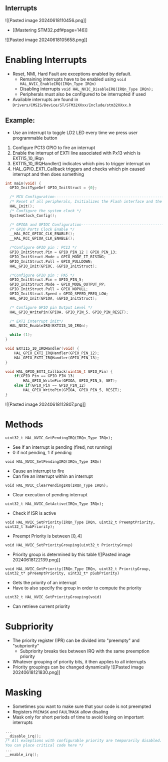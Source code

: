 
## Interrupts
![[Pasted image 20240618110456.png]]

- [[Mastering STM32.pdf#page=146]]

![[Pasted image 20240618105658.png]]

# Enabling Interrupts
- Reset, NMI, Hard Fault are exceptions enabled by default. 
	- Remaining interrupts have to be enabled using `void HAL_NVIC_EnableIRQ(IRQn_Type IRQn)`
	- Disabling interrupts `void HAL_NVIC_DisableIRQ(IRQn_Type IRQn);`
	- Peripherals must also be configured to be interrupted if used
- Available interrupts are found in `Drivers/CMSIS/Device/ST/STM32XXxx/Include/stm32XXxx.h`

## Example:
- Use an interrupt to toggle LD2 LED every time we press user programmable button

1) Configure PC13 GPIO to fire an interrupt
2) Enable the interrupt of EXTI line associated with Px13 which is EXTI15_10_IRqn
3) EXTI15_10_IRQHandler() indicates which pins to trigger interrupt on
4) HAL_GPIO_EXTI_Callback triggers and checks which pin caused interrupt and then does something
```c
int main(void) {
  GPIO_InitTypeDef GPIO_InitStruct = {0};

  /* MCU Configuration----------------------------------------------------------*/
  /* Reset of all peripherals, Initializes the Flash interface and the Systick. */
  HAL_Init();
  /* Configure the system clock */
  SystemClock_Config();

  /* GPIOA and GPIOC Configuration----------------------------------------------*/
  /* GPIO Ports Clock Enable */
  __HAL_RCC_GPIOC_CLK_ENABLE();
  __HAL_RCC_GPIOA_CLK_ENABLE();

  /*Configure GPIO pin : PC13 */
  GPIO_InitStruct.Pin = GPIO_PIN_12 | GPIO_PIN_13;
  GPIO_InitStruct.Mode = GPIO_MODE_IT_RISING;
  GPIO_InitStruct.Pull = GPIO_PULLDOWN;
  HAL_GPIO_Init(GPIOC, &GPIO_InitStruct);

  /*Configure GPIO pin : PA5 */
  GPIO_InitStruct.Pin = GPIO_PIN_5;
  GPIO_InitStruct.Mode = GPIO_MODE_OUTPUT_PP;
  GPIO_InitStruct.Pull = GPIO_NOPULL;
  GPIO_InitStruct.Speed = GPIO_SPEED_FREQ_LOW;
  HAL_GPIO_Init(GPIOA, &GPIO_InitStruct);

  /* Configure GPIO pin Output Level */
  HAL_GPIO_WritePin(GPIOA, GPIO_PIN_5, GPIO_PIN_RESET);

  /* EXTI interrupt init*/
  HAL_NVIC_EnableIRQ(EXTI15_10_IRQn);

  while (1);
}

void EXTI15_10_IRQHandler(void) {
	HAL_GPIO_EXTI_IRQHandler(GPIO_PIN_12);
	HAL_GPIO_EXTI_IRQHandler(GPIO_PIN_13);
}

void HAL_GPIO_EXTI_Callback(uint16_t GPIO_Pin) {
	if(GPIO_Pin == GPIO_PIN_13)
		HAL_GPIO_WritePin(GPIOA, GPIO_PIN_5, SET);
	else if(GPIO_Pin == GPIO_PIN_12)
		HAL_GPIO_WritePin(GPIOA, GPIO_PIN_5, RESET);
}
```
![[Pasted image 20240618112807.png]]

# Methods
`uint32_t HAL_NVIC_GetPendingIRQ(IRQn_Type IRQn);`
- See if an interrupt is pending (fired, not running)
- 0 if not pending, 1 if pending

`void HAL_NVIC_SetPendingIRQ(IRQn_Type IRQn)`
- Cause an interrupt to fire
- Can fire an interrupt within an interrupt

`void HAL_NVIC_ClearPendingIRQ(IRQn_Type IRQn);`
- Clear execution of pending interrupt

`uint32_t HAL_NVIC_GetActive(IRQn_Type IRQn);`
- Check if ISR is active 

`void HAL_NVIC_SetPriority(IRQn_Type IRQn, uint32_t PreemptPriority, uint32_t SubPriority);`
- Preempt Priority is between $[0, 4]$

`void HAL_NVIC_SetPriorityGrouping(uint32_t PriorityGroup)`
- Priority group is determined by this table
![[Pasted image 20240618122139.png]]

`void HAL_NVIC_GetPriority(IRQn_Type IRQn, uint32_t PriorityGroup, uint32_t* pPreemptPriority, uint32_t* pSubPriority)`
- Gets the priority of an interrupt
- Have to also specify the group in order to compute the priority

`uint32_t HAL_NVIC_GetPriorityGrouping(void)`
- Can retrieve current priority

# Subpriority
- The priority register (IPR) can be divided into "preempty" and "subpriority"
	- Subpriority breaks ties between IRQ with the same preemption priority
- Whatever grouping of priority bits, it then applies to all interrupts
- Priority groupings can be changed dynamically 
![[Pasted image 20240618121830.png]]

# Masking
- Sometimes you want to make sure that your code is not preempted
- Registers `PRIMASK` and `FAULTMASK` allow disaling 
- Mask only for short periods of time to avoid losing on important interrupts

```c
...
__disable_irq();
/* All exceptions with configurable priority are temporarily disabled.
You can place critical code here */
...
__enable_irq();
```